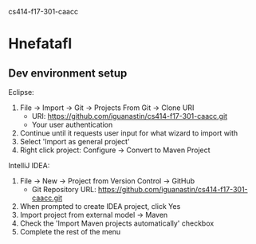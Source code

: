 cs414-f17-301-caacc
# Hnefatafl

Dev environment setup
---
Eclipse:
1. File -> Import -> Git -> Projects From Git -> Clone URI
    - URI: https://github.com/iguanastin/cs414-f17-301-caacc.git
    - Your user authentication
2. Continue until it requests user input for what wizard to import with
3. Select 'Import as general project'
4. Right click project: Configure -> Convert to Maven Project

IntelliJ IDEA:
1. File -> New -> Project from Version Control -> GitHub
    - Git Repository URL: https://github.com/iguanastin/cs414-f17-301-caacc.git
2. When prompted to create IDEA project, click Yes
3. Import project from external model -> Maven
4. Check the 'Import Maven projects automatically' checkbox
5. Complete the rest of the menu
